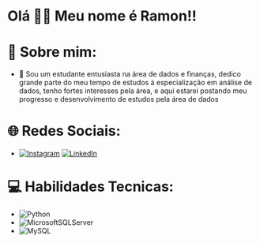 # Olá 🙋‍♂️ Meu nome é Ramon!!
# 💫 Sobre mim:
- 👋 Sou um estudante entusiasta na área de dados e finanças, dedico grande parte do meu tempo de estudos à especialização em análise de dados,
  tenho fortes interesses pela área, e aqui estarei postando meu progresso e desenvolvimento de estudos pela área de dados


# 🌐 Redes Sociais:
- [![Instagram](https://img.shields.io/badge/Instagram-%23E4405F.svg?logo=Instagram&logoColor=white)](https://www.instagram.com/__rramon/)  [![LinkedIn](https://img.shields.io/badge/LinkedIn-%230077B5.svg?logo=linkedin&logoColor=white)](https://www.linkedin.com/in/ramon-oliveiraa359/) 

# 💻 Habilidades Tecnicas:
- ![Python](https://img.shields.io/badge/python-3670A0?style=for-the-badge&logo=python&logoColor=ffdd54)
- ![MicrosoftSQLServer](https://img.shields.io/badge/Microsoft%20SQL%20Server-CC2927?style=for-the-badge&logo=microsoft%20sql%20server&logoColor=white)
- ![MySQL](https://img.shields.io/badge/mysql-4479A1.svg?style=for-the-badge&logo=mysql&logoColor=white)

<!-- Proudly created with GPRM ( https://gprm.itsvg.in ) -->
<!---
Ramonnsy/Ramonnsy is a ✨ special ✨ repository because its `README.md` (this file) appears on your GitHub profile.
You can click the Preview link to take a look at your changes.
--->

